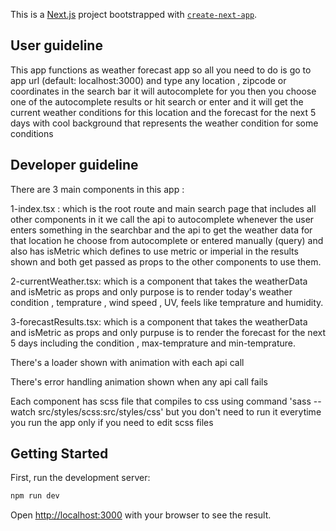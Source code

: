 This is a [Next.js](https://nextjs.org/) project bootstrapped with [`create-next-app`](https://github.com/vercel/next.js/tree/canary/packages/create-next-app).

## User guideline
This app functions as weather forecast app so all you need to do is go to app url (default: localhost:3000)
and type any location , zipcode or coordinates in the search bar it will autocomplete for you then you choose one of the autocomplete results or hit search or enter and it will get the current weather conditions for this location and the forecast for the next 5 days with cool background that represents the weather condition for some conditions

## Developer guideline
There are 3 main components in this app :

1-index.tsx : which is the root route and main search page that includes all other components in it we call the api to autocomplete whenever the user enters something in the searchbar and the api to get the weather data for that location he choose from autocomplete or entered manually (query) and also has isMetric which defines to use metric or imperial in the results shown and both get passed as props to the other components to use them.

2-currentWeather.tsx: which is a component that takes the weatherData and isMetric as props and only purpose is to render today's weather condition , temprature , wind speed , UV, feels like temprature and humidity.

3-forecastResults.tsx: which is a component that takes the weatherData and isMetric as props and only purpuse is to render the forecast for the next 5 days including the condition , max-temprature and min-temprature.

There's a loader shown with animation with each api call

There's error handling animation shown when any api call fails

Each component has scss file that compiles to css using command 'sass --watch src/styles/scss:src/styles/css' but you don't need to run it everytime you run the app only if you need to edit scss files


## Getting Started

First, run the development server:

```bash
npm run dev
```

Open [http://localhost:3000](http://localhost:3000) with your browser to see the result.

